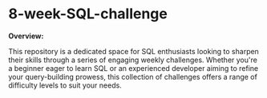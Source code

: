 # 8-week-SQL-challenge

**Overview:**

This repository is a dedicated space for SQL enthusiasts looking to sharpen their skills through a series of engaging weekly challenges. Whether you're a beginner eager to learn SQL or an experienced developer aiming to refine your query-building prowess, this collection of challenges offers a range of difficulty levels to suit your needs.
